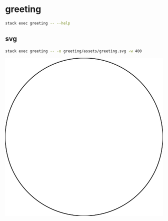 # greeting

```bash
stack exec greeting -- --help
```

## svg

```bash
stack exec greeting -- -o greeting/assets/greeting.svg -w 400
```

![](assets/greeting.svg)
